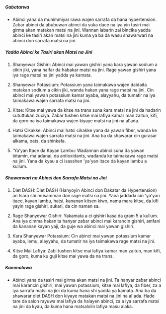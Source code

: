 ##### Gabatarwa
* Abinci yana da muhimmiyar rawa wajen sarrafa da hana hypertension. Zaɓar abinci da abubuwan abinci da suka dace na iya yin tasiri mai girma akan matakan matsi na jini. Wannan labarin zai bincika yadda abinci ke tasiri akan matsi na jini kuma ya ba da wasu shawarwari na abinci don sarrafa matsi na jini.

##### Yadda Abinci ke Tasiri akan Matsi na Jini
1. Shanyewar Gishiri: Abinci mai yawan gishiri yana ƙara yawan sodium a cikin jiki, yana haifar da haɓakar matsi na jini. Rage yawan gishiri yana iya rage matsi na jini yadda ya kamata.

2. Shanyewar Potassium: Potassium yana taimakawa wajen daidaita matakan sodium a cikin jiki, wanda hakan yana rage matsi na jini. Cin abinci mai yawan potassium kamar ayaba, alayyahu, da tumatir na iya taimakawa wajen sarrafa matsi na jini.

3. Kitse: Kitse mai yawa da kitse na trans suna ƙara matsi na jini da haɗarin cututtukan zuciya. Zaɓar tushen kitse mai lafiya kamar man zaitun, kifi, da goro na iya taimakawa wajen kiyaye matsi na jini na al'ada.

4. Hatsi Cikakke: Abinci mai hatsi cikakke yana da yawan fiber, wanda ke taimakawa wajen sarrafa matsi na jini. Ana ba da shawarar cin gurasar alkama, oats, da shinkafa.

5. 'Ya'yan Itace da Kayan Lambu: Waɗannan abinci suna da yawan bitamin, ma'adanai, da antioxidants, waɗanda ke taimakawa rage matsi na jini. Yana da kyau a ci isasshen 'ya'yan itace da kayan lambu a kullum.

##### Shawarwari na Abinci don Sarrafa Matsi na Jini
1. Diet DASH: Diet DASH (Hanyoyin Abinci don Dakatar da Hypertension) an tsara shi musamman don rage matsi na jini. Yana jaddada cin 'ya'yan itace, kayan lambu, hatsi, ƙananan kitsen kiwo, nama mara kitse, da kifi yayin rage gishiri, sukari, da cin naman sa.

2. Rage Shanyewar Gishiri: Yakamata a ci gishiri kasa da gram 5 a kullum. Ana iya cimma hakan ta hanyar zaɓar abinci mai ƙarancin gishiri, amfani da ƙananan kayan yaji, da guje wa abinci mai yawan gishiri.

3. Ƙara Shanyewar Potassium: Cin abinci mai yawan potassium kamar ayaba, lemu, alayyahu, da tumatir na iya taimakawa rage matsi na jini.

4. Kitse Mai Lafiya: Zaɓi tushen kitse mai lafiya kamar man zaitun, man kifi, da goro, kuma ku guji kitse mai yawa da na trans.

##### Kammalawa
* Abinci yana da tasiri mai girma akan matsi na jini. Ta hanyar zaɓar abinci mai ƙarancin gishiri, mai yawan potassium, kitse mai lafiya, da fiber, za a iya sarrafa matsi na jini da kuma hana shi yadda ya kamata. Ana ba da shawarar diet DASH don kiyaye matakan matsi na jini na al'ada. Haɗe tare da salon rayuwa mai lafiya da halayen abinci, za a iya sarrafa matsi na jini da kyau, da kuma hana matsalolin lafiya masu alaƙa.